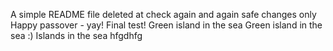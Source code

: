 A simple README file
deleted at
check again
and again
safe changes only
Happy passover - yay!
Final test!
Green island in the sea
Green island in the sea :)
Islands in the sea
hfgdhfg
